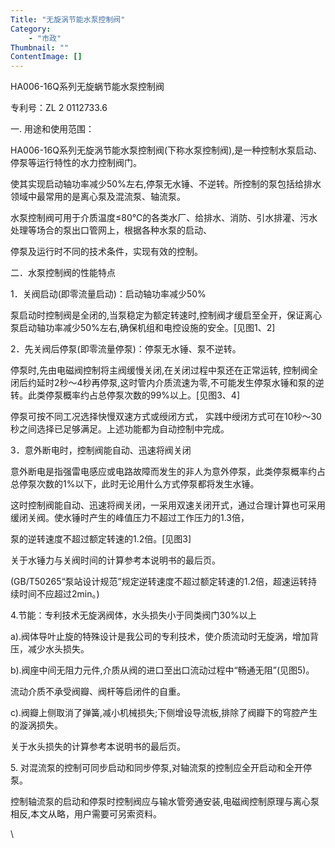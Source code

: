 ```yaml
---
Title: "无旋涡节能水泵控制阀"
Category: 
    - "市政"
Thumbnail: ""
ContentImage: []
---
```


HA006-16Q系列无旋蜗节能水泵控制阀

专利号：ZL 2 0112733.6

一. 用途和使用范围：

HA006-16Q系列无旋涡节能水泵控制阀(下称水泵控制阀),是一种控制水泵启动、停泵等运行特性的水力控制阀门。

使其实现启动轴功率减少50%左右,停泵无水锤、不逆转。所控制的泵包括给排水领域中最常用的是离心泵及混流泵、轴流泵。

水泵控制阀可用于介质温度≤80℃的各类水厂、给排水、消防、引水排灌、污水处理等场合的泵出口管网上，根据各种水泵的启动、

停泵及运行时不同的技术条件，实现有效的控制。

二．水泵控制阀的性能特点

1．关阀启动(即零流量启动)：启动轴功率减少50%

泵启动时控制阀是全闭的,当泵稳定为额定转速时,控制阀才缓启至全开，保证离心泵启动轴功率减少50%左右,确保机组和电控设施的安全。[见图1、2]

2．先关阀后停泵(即零流量停泵)：停泵无水锤、泵不逆转。

停泵时,先由电磁阀控制将主阀缓慢关闭,在关闭过程中泵还在正常运转,
控制阀全闭后约延时2秒～4秒再停泵,这时管内介质流速为零,不可能发生停泵水锤和泵的逆转。此类停泵概率约占总停泵次数的99%以上。[见图3、4]

停泵可按不同工况选择快慢双速方式或绶闭方式，
实践中绶闭方式可在10秒～30秒之间选择已足够满足。上述功能都为自动控制中完成。

3．意外断电时，控制阀能自动、迅速将阀关闭

意外断电是指强雷电感应或电路故障而发生的非人为意外停泵，此类停泵概率约占总停泵次数的1%以下，此时无论用什么方式停泵都将发生水锤。

这时控制阀能自动、迅速将阀关闭，一采用双速关闭开式，通过合理计算也可采用缓闭关阀。使水锤时产生的峰值压力不超过工作压力的1.3倍，

泵的逆转速度不超过额定转速的1.2倍。[见图3]

关于水锤力与关阀时间的计算参考本说明书的最后页。

(GB/T50265“泵站设计规范”规定逆转速度不超过额定转速的1.2倍，超速运转持续时间不应超过2min。)

4.节能：专利技术无旋涡阀体，水头损失小于同类阀门30%以上

a).阀体导叶止旋的特殊设计是我公司的专利技术，使介质流动时无旋涡，增加背压，减少水头损失。

b).阀座中间无阻力元件,介质从阀的进口至出口流动过程中“畅通无阻”(见图5)。

流动介质不承受阀瓣、阀杆等启闭件的自重。

c).阀瓣上侧取消了弹簧,减小机械损失;下侧增设导流板,排除了阀瓣下的穹腔产生的漩涡损失。

关于水头损失的计算参考本说明书的最后页。

​5.
对混流泵的控制可同步启动和同步停泵,对轴流泵的控制应全开启动和全开停泵。

控制轴流泵的启动和停泵时控制阀应与输水管旁通安装,电磁阀控制原理与离心泵相反,本文从略，用户需要可另索资料。

\

